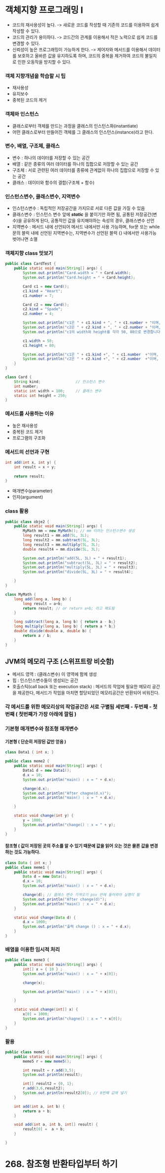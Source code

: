 # 객체지향 프로그래밍 I

- 코드의 재사용성이 높다. -> 새로운 코드를 작성할 때 기존의 코드를 이용하여 쉽게 작성할 수 있다.
- 코드의 관리가 용이하다. -> 코드간의 관계를 이용해서 적은 노력으로 쉽게 코드를 변경할 수 있다.
- 신뢰성이 높은 프로그래밍이 가능하게 한다. -> 제어자와 메서드를 이용해서 데이터를 보호하고 올바른 값을 유지하도록 하며, 코드의 중복을 제거하여 코드의 불일치로 인한 오동작을 방지할 수 있다.


### 객체 지향개념을 학습할 시 팁
- 재사용성
- 유지보수
- 중복된 코드의 제거

### 객체와 인스턴스
- 클래스로부터 객체를 만드는 과정을 클래스의 인스턴스화(instantiate)
- 어떤 클래스로부터 만들어진 객체를 그 클래스의 인스턴스(instance)라고 한다.

### 변수, 배열, 구조체, 클래스

- 변수 : 하나의 데이터를 저장할 수 있는 공간
- 배열 :  같은 종류의 여러 데이터를 하나의 집합으로 저장할 수 있는 공간
- 구조체 : 서로 관련된 여러 데이터를 종류에 관계없이 하나의 집합으로 저장할 수 있는 공간
- 클래스 : 데이터와 함수의 결합(구조체 + 함수)

### 인스턴스변수, 클래스변수, 지역변수

- 인스턴스변수 : 독립적인 저장공간을 가지므로 서로 다른 값을 가질 수 있음
- 클래스변수 : 인스턴스 변수 앞에 ***static*** 을 붙이기만 하면 됨, 공통된 저장공간(변수)을 공유하게 된다, 공통적인 값을 유지해야하는 속성의 경우, 클래스변수 선언
- 지역변수 : 메서드 내에 선언되어 메서드 내에서만 사용 가능하며, for문 또는 while문의 블럭 내에 선언된 지역변수는, 지역변수가 선언된 블럭 {} 내에서만 사용가능 벗어나면 소멸

### 객체지향 class 맛보기
~~~java
public class CardTest {
    public static void main(String[] args) {
        System.out.println("Card.width = " + Card.width);
        System.out.println("Card.height = " + Card.height);

        Card c1 = new Card();
        c1.kind = "Heart";
        c1.number = 7;

        Card c2 = new Card();
        c2.kind = "Spade";
        c2.number = 4;

        System.out.println("c1은 " + c1.kind + ", " + c1.number + "이며, 크기는 (" + c1.width + ", " + c1.height + ") ");
        System.out.println("c2은 " + c2.kind + ", " + c2.number + "이며, 크기는 (" + c2.width + ", " + c2.height + ") ");
        System.out.println("c1의 width와 height를 각각 50, 80으로 변경합니다.");

        c1.width = 50;
        c1.height = 80;

        System.out.println("c1은 " + c1.kind +", " + c1.number  +"이며, 크기는 (" + c1.width + ", " + c1.height + ") ");
        System.out.println("c2은 " + c2.kind +", " + c2.number  +"이며, 크기는 (" + c2.width + ", " + c2.height + ") ");
    }
}

class Card {
    String kind;                // 인스턴스 변수
    int number;
    static int width = 100;     // 클래스 변수
    static int height = 250;
}
~~~

### 메서드를 사용하는 이유

- 높은 재사용성
- 중복된 코드 제거
- 프로그램의 구조화

### 메서드의 선언과 구현

~~~java
int add(int x, int y) {
    int result = x + y;
    
    return result;
}
~~~


- 매개변수(parameter)
- 인자(argument)

### class 활용

~~~java
public class obje2 {
    public static void main(String[] args) {
        MyMath mm = new MyMath(); // mm 이라는 인스턴스변수 생성
        long result1 = mm.add(5L, 3L);
        long result2 = mm.subtract(5L, 3L);
        long result3 = mm.multiply(5L, 3L);
        double result4 = mm.divide(5L, 3L);

        System.out.println("add(5L, 3L) = " + result1);
        System.out.println("subtract(5L, 3L) = " + result2);
        System.out.println("multiply(5L, 3L) = " + result3);
        System.out.println("divide(5L, 3L) = " + result4);

    }
}

class MyMath {
    long add(long a, long b) {
        long result = a+b;
        return result; // or return a+b; 라고 해도됨
    }

    long subtract(long a, long b) { return a - b;}
    long multiply(long a, long b) { return a * b;}
    double divide(double a, double b) {
        return a / b;
    }
}
~~~

## JVM의 메모리 구조 (스위프트랑 비슷함)

- 메서드 영역 : (클래스변수) 이 영역에 함께 생성
- 힙 : 인스턴스변수들이 생성되는 공간
- 호출스틱(call back 또는 execution stack) : 메서드의 작업에 필요한 메모리 공간을 제공한다, 메서드가 작업을 마치면 할당되었던 메모리공간은 반환되어 비워진다.

### 각 메서드를 위한 메모리상의 작업공간은 서로 구별됨 세번째 - 두번째 - 첫번째 ( 첫번째가 가장 아래에 깔림 )


### 기본형 매개변수와 참조형 매개변수

#### 기본형 ( 단순히 저장된 값만 얻음 )
~~~java
class Data1 { int x; }

public class meme2 {
    public static void main(String[] args) {
        Data1 d = new Data1();
        d.x = 10;
        System.out.println("main() : x = " + d.x);

        change(d.x);
        System.out.println("After chagne(d.x)");
        System.out.println("main() : x = " + d.x);

    }

    static void change(int y) {
        y = 1000;
        System.out.println("change() : x = " + y);
    }
}
~~~

#### 참조형 ( 값이 저장된 곳의 주소를 알 수 있기 때문에 값을 읽어 오는 것은 물론 값을 변경하는 것도 가능하다.
~~~java
class Data { int x; }
public class meme1 {
    public static void main(String[] args) {
        Data d = new Data();
        d.x = 10;
        System.out.println("main() : x = " + d.x);

        change(d); // 클래스 변수 가져오기 psv 안에 들어와야 실행이 됨
        System.out.println("After change(d)");
        System.out.println("main() : x = " + d.x);
    }

    static void change(Data d) {
        d.x = 1000;
        System.out.println("출력 change () : x = " + d.x);
    }
}
~~~

### 배열을 이용한 임시적 처리
~~~java
public class meme3 {
    public static void main(String[] args) {
        int[] x = { 10 } ;
        System.out.println("main() : x = " + x[0]);

        change(x);

        System.out.println("main() : x = " + x[0]);

    }

    static void change(int[] x) {
        x[0] = 1000;
        System.out.println("chagne() : x = " + x[0]);
    }
}
~~~

### 활용
~~~java
public class meme5 {
    public static void main(String[] args) {
        meme5 r = new meme5();

        int result = r.add(3,5);
        System.out.println(result);

        int[] result2 = {0, 1};
        r.add(3,6,result2);
        System.out.println(result2[0]); // 0번째 값에 넣기
    }

    int add(int a, int b) {
        return a + b;
    }

    void add(int a, int b, int[] result) {
        result[0] =  a + b;
    }

}
~~~

# 268. 참조형 반환타입부터 하기






